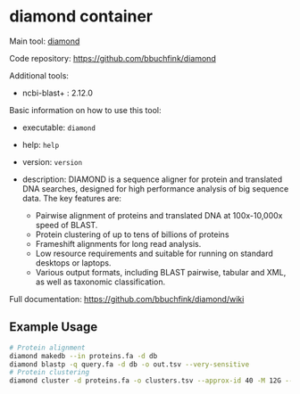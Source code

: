 # diamond container

Main tool: [diamond](https://github.com/bbuchfink/diamond)
  
Code repository: https://github.com/bbuchfink/diamond

Additional tools:
- ncbi-blast+ : 2.12.0

Basic information on how to use this tool:
- executable: `diamond`
- help: `help`
- version: `version`
- description: DIAMOND is a sequence aligner for protein and translated DNA searches, designed for high performance analysis of big sequence data. The key features are:

  - Pairwise alignment of proteins and translated DNA at 100x-10,000x speed of BLAST.
  - Protein clustering of up to tens of billions of proteins
  - Frameshift alignments for long read analysis.
  - Low resource requirements and suitable for running on standard desktops or laptops.
  - Various output formats, including BLAST pairwise, tabular and XML, as well as taxonomic classification.

Full documentation: https://github.com/bbuchfink/diamond/wiki

## Example Usage

```bash
# Protein alignment
diamond makedb --in proteins.fa -d db
diamond blastp -q query.fa -d db -o out.tsv --very-sensitive
# Protein clustering
diamond cluster -d proteins.fa -o clusters.tsv --approx-id 40 -M 12G --header
```